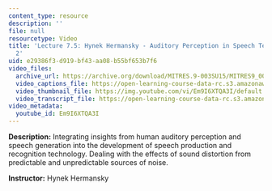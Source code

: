 ```yaml
---
content_type: resource
description: ''
file: null
resourcetype: Video
title: 'Lecture 7.5: Hynek Hermansky - Auditory Perception in Speech Technology Part
  2'
uid: e29386f3-d919-bf43-aa08-b55bf653b7f6
video_files:
  archive_url: https://archive.org/download/MITRES.9-003SU15/MITRES9_003SU15_Lecture_7-5_300k.mp4
  video_captions_file: https://open-learning-course-data-rc.s3.amazonaws.com/res-9-003-brains-minds-and-machines-summer-course-summer-2015/3cd338289d645432b3a9b81db7f5800f_Em9I6XTQA3I.vtt
  video_thumbnail_file: https://img.youtube.com/vi/Em9I6XTQA3I/default.jpg
  video_transcript_file: https://open-learning-course-data-rc.s3.amazonaws.com/res-9-003-brains-minds-and-machines-summer-course-summer-2015/6ea9a07f9fa1027caadf0bfd467ba7f3_Em9I6XTQA3I.pdf
video_metadata:
  youtube_id: Em9I6XTQA3I
---
```


**Description:** Integrating insights from human auditory perception and speech generation into the development of speech production and recognition technology. Dealing with the effects of sound distortion from predictable and unpredictable sources of noise.

**Instructor:** Hynek Hermansky